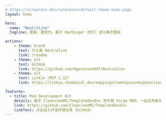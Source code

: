 ```yaml
---
# https://vitepress.dev/reference/default-theme-home-page
layout: home

hero:
  name: "Neutralino"
  tagline: 更新、更现代，基于 Harbinger（MIT）进行再次更新

actions:
    - theme: brand
      text: 什么是 Neutralino
      link: /readme
    - theme: alt
      text: GitHub
      link: https://github.com/Oganesson897/Neutralino
    - theme: alt
      text: Linkie (MCP 1.12)
      link: https://linkie.shedaniel.dev/mappings?namespace=mcp&version=1.12

features:
  - title: Mod Development Kit
    details: 基于 CleanroomMC/TemplateDevEnv 而不是 Forge MDK，一站式开发环境！
    link: https://github.com/CleanroomMC/TemplateDevEnv
    linkText: 点击进入开发环境仓库（GitHub）
---
```


